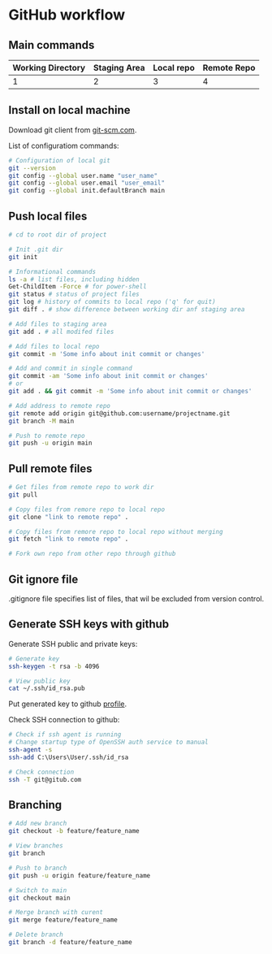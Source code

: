 # GitHub workflow

## Main commands
| Working Directory | Staging Area | Local repo | Remote Repo | 
| -------- | ------- | ------- | ------- |
| 1 | 2 | 3 | 4 |

## Install on local machine
Download git client from  [git-scm.com](https://git-scm.com/downloads).

List of configuratiom commands:

```bash
# Configuration of local git
git --version
git config --global user.name "user_name"
git config --global user.email "user_email"
git config --global init.defaultBranch main
```

## Push local files
```bash
# cd to root dir of project

# Init .git dir
git init

# Informational commands
ls -a # list files, including hidden
Get-ChildItem -Force # for power-shell
git status # status of project files
git log # history of commits to local repo ('q' for quit)
git diff . # show difference between working dir anf staging area

# Add files to staging area
git add . # all modifed files

# Add files to local repo
git commit -m 'Some info about init commit or changes'

# Add and commit in single command
git commit -am 'Some info about init commit or changes'
# or 
git add . && git commit -m 'Some info about init commit or changes'

# Add address to remote repo
git remote add origin git@github.com:username/projectname.git
git branch -M main

# Push to remote repo
git push -u origin main

```

## Pull remote files
```bash
# Get files from remote repo to work dir
git pull

# Copy files from remore repo to local repo
git clone "link to remote repo" .

# Copy files from remore repo to local repo without merging
git fetch "link to remote repo" .

# Fork own repo from other repo through github
```

## Git ignore file
.gitignore file specifies list of files, that wil be excluded from version control.

## Generate SSH keys with github
Generate SSH public and private keys:
```bash
# Generate key
ssh-keygen -t rsa -b 4096

# View public key
cat ~/.ssh/id_rsa.pub
```
Put generated key to github [profile](https://github.com/settings/keys). 

Check SSH connection to github:
```bash
# Check if ssh agent is running
# Change startup type of OpenSSH auth service to manual
ssh-agent -s
ssh-add C:\Users\User/.ssh/id_rsa

# Check connection
ssh -T git@gitub.com
```
## Branching
```bash
# Add new branch
git checkout -b feature/feature_name

# View branches
git branch

# Push to branch
git push -u origin feature/feature_name

# Switch to main
git checkout main

# Merge branch with curent
git merge feature/feature_name

# Delete branch
git branch -d feature/feature_name

```